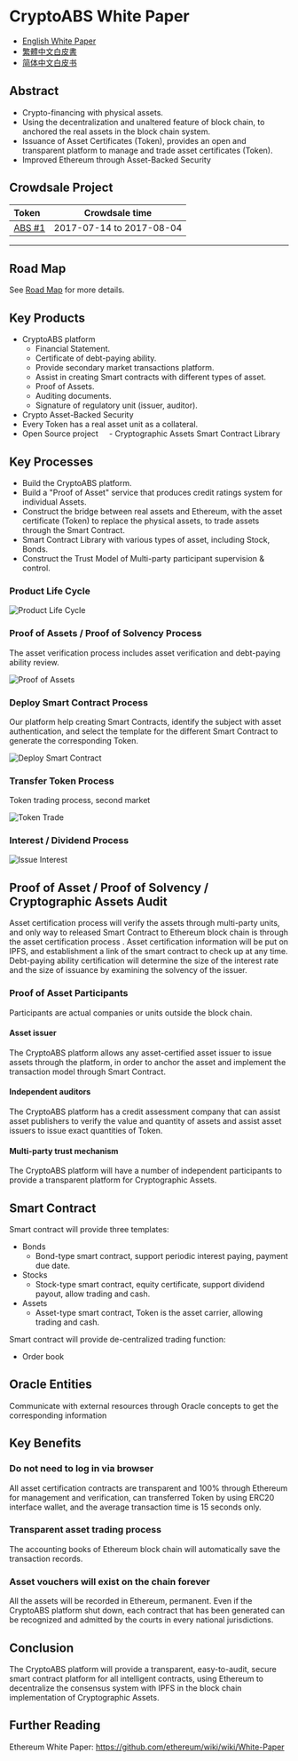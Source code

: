 # CryptoABS White Paper

- [English White Paper](./README.md) 
- [繁體中文白皮書](./README_zh.md)
- [简体中文白皮书](./README_cn.md)

## Abstract

- Crypto-financing with physical assets.
- Using the decentralization and unaltered feature of block chain, to anchored the real assets in the block chain system.
- Issuance of Asset Certificates (Token), provides an open and transparent platform to manage and trade asset certificates (Token).
- Improved Ethereum through Asset-Backed Security

## Crowdsale Project

| Token | Crowdsale time |
|:------|:--------------:|
| [ABS #1](./tokens/ABS/ABS_TOKEN_en.md) | 2017-07-14 to 2017-08-04 |

----

## Road Map

See [Road Map](./ROAD_MAP.md) for more details.

## Key Products

- CryptoABS platform
    - Financial Statement.
    - Certificate of debt-paying ability.
    - Provide secondary market transactions platform.
    - Assist in creating Smart contracts with different types of asset.
    - Proof of Assets.
    - Auditing documents.
    - Signature of regulatory unit (issuer, auditor).
- Crypto Asset-Backed Security
- Every Token has a real asset unit as a collateral.
- Open Source project
    - Cryptographic Assets Smart Contract Library


## Key Processes

- Build the CryptoABS platform.
- Build a "Proof of Asset" service that produces credit ratings system for individual Assets.
- Construct the bridge between real assets and Ethereum, with the asset certificate (Token) to replace the physical assets, to trade assets through the Smart Contract.
- Smart Contract Library with various types of asset, including Stock, Bonds.
- Construct the Trust Model of Multi-party participant supervision & control.

### Product Life Cycle

![Product Life Cycle](./images/en/Product_Life_Cycle.png)

### Proof of Assets / Proof of Solvency Process

The asset verification process includes asset verification and debt-paying ability review.

![Proof of Assets](./images/en/Proof_of_Assets.png)

### Deploy Smart Contract Process

Our platform help creating Smart Contracts, identify the subject with asset authentication, and select the template for the different Smart Contract to generate the corresponding Token.

![Deploy Smart Contract](./images/en/Deploy_Smart_Contract.png)

### Transfer Token Process

Token trading process, second market

![Token Trade](./images/en/Token_Trade.png)

### Interest / Dividend Process

![Issue Interest](./images/en/Issue_Interest_Flow.png)

## Proof of Asset / Proof of Solvency / Cryptographic Assets Audit

Asset certification process will verify the assets through multi-party units, and only way to released Smart Contract to Ethereum block chain is through the asset certification process .
Asset certification information will be put on IPFS, and establishment a link of the smart contract to check up at any time.
Debt-paying ability certification will determine the size of the interest rate and the size of issuance by examining the solvency of the issuer.

### Proof of Asset Participants

Participants are actual companies or units outside the block chain.

#### Asset issuer

The CryptoABS platform allows any asset-certified asset issuer to issue assets through the platform, in order to anchor the asset and implement the transaction model through Smart Contract.

#### Independent auditors

The CryptoABS platform has a credit assessment company that can assist asset publishers to verify the value and quantity of assets and assist asset issuers to issue exact quantities of Token.

#### Multi-party trust mechanism

The CryptoABS platform will have a number of independent participants to provide a transparent platform for Cryptographic Assets.

## Smart Contract

Smart contract will provide three templates:
- Bonds
    - Bond-type smart contract, support periodic interest paying, payment due date.
- Stocks
    - Stock-type smart contract, equity certificate, support dividend payout, allow trading and cash.
- Assets
    - Asset-type smart contract, Token is the asset carrier, allowing trading and cash.

Smart contract will provide de-centralized trading function:
- Order book

## Oracle Entities

Communicate with external resources through Oracle concepts to get the corresponding information

## Key Benefits

### Do not need to log in via browser

All asset certification contracts are transparent and 100% through Ethereum for management and verification, can transferred Token by using ERC20 interface wallet, and the average transaction time is 15 seconds only.

### Transparent asset trading process

The accounting books of Ethereum block chain will automatically save the transaction records.

### Asset vouchers will exist on the chain forever

All the assets will be recorded in Ethereum, permanent.
Even if the CryptoABS platform shut down, each contract that has been generated can be recognized and admitted by the courts in every national jurisdictions.

## Conclusion

The CryptoABS platform will provide a transparent, easy-to-audit, secure smart contract platform for all intelligent contracts, using Ethereum to decentralize the consensus system with IPFS in the block chain implementation of Cryptographic Assets.

## Further Reading
Ethereum White Paper: https://github.com/ethereum/wiki/wiki/White-Paper
